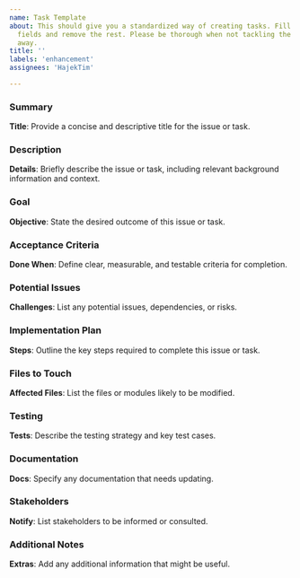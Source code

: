 ```yaml
---
name: Task Template
about: This should give you a standardized way of creating tasks. Fill out the applicable
  fields and remove the rest. Please be thorough when not tackling the tasks right
  away.
title: ''
labels: 'enhancement'
assignees: 'HajekTim'

---
```


### Summary
**Title**: Provide a concise and descriptive title for the issue or task.

### Description
**Details**: Briefly describe the issue or task, including relevant background information and context.

### Goal
**Objective**: State the desired outcome of this issue or task.

### Acceptance Criteria
**Done When**: Define clear, measurable, and testable criteria for completion.

### Potential Issues
**Challenges**: List any potential issues, dependencies, or risks.

### Implementation Plan
**Steps**: Outline the key steps required to complete this issue or task.

### Files to Touch
**Affected Files**: List the files or modules likely to be modified.

### Testing
**Tests**: Describe the testing strategy and key test cases.

### Documentation
**Docs**: Specify any documentation that needs updating.

### Stakeholders
**Notify**: List stakeholders to be informed or consulted.

### Additional Notes
**Extras**: Add any additional information that might be useful.
